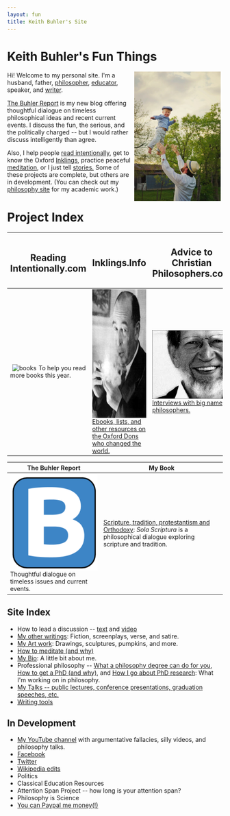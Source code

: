 ```yaml
---
layout: fun
title: Keith Buhler's Site
---
```


# Keith Buhler's Fun Things

<img src="/img/midair.jpg" alt="Mid-air" hspace="5" align="right" width="40%">


Hi! Welcome to my personal site. I'm a husband, father, [philosopher](/), [educator](/teaching), speaker, and [writer](http://www.amazon.com/Sola-Scriptura-Dialogue-Keith-Buhler-ebook/dp/B009N27L12/ref=sr_1_9?ie=UTF8&qid=1401301911&sr=8-9&keywords=sola+scriptura).  

[The Buhler Report](/blog) is my new blog offering thoughtful dialogue on timeless philosophical ideas and recent current events.  I discuss the fun, the serious, and the politically charged -- but I would rather discuss intelligently than agree. 

Also, I help people [read intentionally](http://www.readingintentionally.com), get to know the Oxford [Inklings](http://www.inklings.info/), practice peaceful [meditation](/meditation), or I just tell [stories.](/writings) Some of these projects are complete, but others are in development. (You can check out my [philosophy site](/) for my academic work.)


# Project Index

|<h2>Reading Intentionally.com</h2>|<h2>Inklings.Info</h2>|  <h2> Advice to Christian Philosophers.com </h2> |
|------------------|-------------------------|---------------------|
|  <a target="_blank" href="http://www.readingintentionally.com"> <img src="/img/books.ico" alt="books" hspace="5" align="left"> </a>  To help you read more books this year. |  <a target="_blank" href="http://www.inklings.info"> <img src="/img/lewis.jpg" align="left" width="200px" height="300px"> </a> [Ebooks, lists, and other resources on the Oxford Dons who changed the world.](http://www.inklings.info) | <a target="_blank" href="http://www.advicetochristianphilosophers.com"> <img src="/img/plantinga.jpg" align="left"> </a>  [Interviews with big name philosophers.](http://www.advicetochristianphilosophers.com) |


| The Buhler Report |        My Book |
|--------------------|----------------|
| <a target="_blank" href="http://www.keithbuhler.com/blog"> <img src="/favicon.ico" align="left"> </a> Thoughtful dialogue on timeless issues and current events. | [Scripture, tradition, protestantism and Orthodoxy](http://www.amazon.com/Sola-Scriptura-Dialogue-Keith-Buhler-ebook/dp/B009N27L12/ref=sr_1_9?ie=UTF8&qid=1401301911&sr=8-9&keywords=sola+scriptura): *Sola Scriptura* is a philosophical dialogue exploring scripture and tradition. |


## Site Index

* How to lead a discussion -- [text](http://www.wikihow.com/Lead-a-Discussion) and [video](https://www.youtube.com/watch?v=yU9_t1sS6ws)
* [My other writings](/writings): Fiction, screenplays, verse, and satire. 
* [My Art work](/art): Drawings, sculptures, pumpkins, and more.
* [How to meditate (and why)](/meditation)
* [My Bio](/bio): A little bit about me.
* Professional philosophy -- [What a philosophy degree can do for you](/philosophy-major), [How to get a PhD (and why)](/phd-how-to), and [How I go about PhD research](/phd): What I'm working on in philosophy. 
* [My Talks -- public lectures, conference presentations, graduation speeches, etc. ](/speaking)
* [Writing tools](/writing-tools)



## In Development ##
* [My YouTube channel](https://www.youtube.com/channel/UCDxfeT2v6-kFM12T7zD-K9Q) with argumentative fallacies, silly videos, and philosophy talks.
* [Facebook](http://www.facebook.com/kedbuhler/)
* [Twitter](https://twitter.com/Keith_Buhler) 
* [Wikipedia edits](http://en.wikipedia.org/wiki/User:CircularReason)
* Politics
* Classical Education Resources
* Attention Span Project -- how long is your attention span?
* Philosophy is Science 
* [You can Paypal me money(!)](https://www.paypal.me/keithbuhler)







